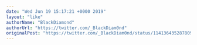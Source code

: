```yaml
---
date: "Wed Jun 19 15:17:21 +0000 2019"
layout: "like"
authorName: "BlackDiamond"
authorUrl: "https://twitter.com/_BlackDiam0nd"
originalPost: "https://twitter.com/_BlackDiam0nd/status/1141364352878096384"
---
```

